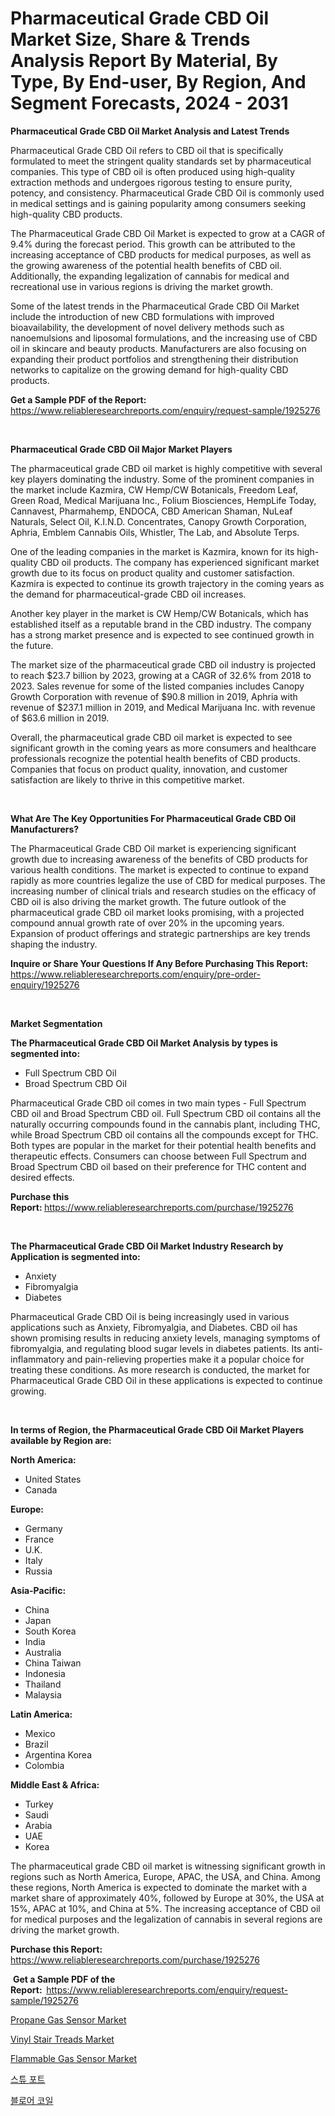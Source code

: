 <p><h1>Pharmaceutical Grade CBD Oil Market Size, Share & Trends Analysis Report By Material, By Type, By End-user, By Region, And Segment Forecasts, 2024 - 2031</h1></p><p><strong>Pharmaceutical Grade CBD Oil Market Analysis and Latest Trends</strong></p>
<p><p>Pharmaceutical Grade CBD Oil refers to CBD oil that is specifically formulated to meet the stringent quality standards set by pharmaceutical companies. This type of CBD oil is often produced using high-quality extraction methods and undergoes rigorous testing to ensure purity, potency, and consistency. Pharmaceutical Grade CBD Oil is commonly used in medical settings and is gaining popularity among consumers seeking high-quality CBD products.</p><p>The Pharmaceutical Grade CBD Oil Market is expected to grow at a CAGR of 9.4% during the forecast period. This growth can be attributed to the increasing acceptance of CBD products for medical purposes, as well as the growing awareness of the potential health benefits of CBD oil. Additionally, the expanding legalization of cannabis for medical and recreational use in various regions is driving the market growth.</p><p>Some of the latest trends in the Pharmaceutical Grade CBD Oil Market include the introduction of new CBD formulations with improved bioavailability, the development of novel delivery methods such as nanoemulsions and liposomal formulations, and the increasing use of CBD oil in skincare and beauty products. Manufacturers are also focusing on expanding their product portfolios and strengthening their distribution networks to capitalize on the growing demand for high-quality CBD products.</p></p>
<p><strong>Get a Sample PDF of the Report:&nbsp;</strong> <a href="https://www.reliableresearchreports.com/enquiry/request-sample/1925276">https://www.reliableresearchreports.com/enquiry/request-sample/1925276</a></p>
<p>&nbsp;</p>
<p><strong>Pharmaceutical Grade CBD Oil Major Market Players</strong></p>
<p><p>The pharmaceutical grade CBD oil market is highly competitive with several key players dominating the industry. Some of the prominent companies in the market include Kazmira, CW Hemp/CW Botanicals, Freedom Leaf, Green Road, Medical Marijuana Inc., Folium Biosciences, HempLife Today, Cannavest, Pharmahemp, ENDOCA, CBD American Shaman, NuLeaf Naturals, Select Oil, K.I.N.D. Concentrates, Canopy Growth Corporation, Aphria, Emblem Cannabis Oils, Whistler, The Lab, and Absolute Terps.</p><p>One of the leading companies in the market is Kazmira, known for its high-quality CBD oil products. The company has experienced significant market growth due to its focus on product quality and customer satisfaction. Kazmira is expected to continue its growth trajectory in the coming years as the demand for pharmaceutical-grade CBD oil increases.</p><p>Another key player in the market is CW Hemp/CW Botanicals, which has established itself as a reputable brand in the CBD industry. The company has a strong market presence and is expected to see continued growth in the future.</p><p>The market size of the pharmaceutical grade CBD oil industry is projected to reach $23.7 billion by 2023, growing at a CAGR of 32.6% from 2018 to 2023. Sales revenue for some of the listed companies includes Canopy Growth Corporation with revenue of $90.8 million in 2019, Aphria with revenue of $237.1 million in 2019, and Medical Marijuana Inc. with revenue of $63.6 million in 2019.</p><p>Overall, the pharmaceutical grade CBD oil market is expected to see significant growth in the coming years as more consumers and healthcare professionals recognize the potential health benefits of CBD products. Companies that focus on product quality, innovation, and customer satisfaction are likely to thrive in this competitive market.</p></p>
<p>&nbsp;</p>
<p><strong>What Are The Key Opportunities For Pharmaceutical Grade CBD Oil Manufacturers?</strong></p>
<p><p>The Pharmaceutical Grade CBD Oil market is experiencing significant growth due to increasing awareness of the benefits of CBD products for various health conditions. The market is expected to continue to expand rapidly as more countries legalize the use of CBD for medical purposes. The increasing number of clinical trials and research studies on the efficacy of CBD oil is also driving the market growth. The future outlook of the pharmaceutical grade CBD oil market looks promising, with a projected compound annual growth rate of over 20% in the upcoming years. Expansion of product offerings and strategic partnerships are key trends shaping the industry.</p></p>
<p><strong>Inquire or Share Your Questions If Any Before Purchasing This Report:</strong> <a href="https://www.reliableresearchreports.com/enquiry/pre-order-enquiry/1925276">https://www.reliableresearchreports.com/enquiry/pre-order-enquiry/1925276</a></p>
<p>&nbsp;</p>
<p><strong>Market Segmentation</strong></p>
<p><strong>The Pharmaceutical Grade CBD Oil Market Analysis by types is segmented into:</strong></p>
<p><ul><li>Full Spectrum CBD Oil</li><li>Broad Spectrum CBD Oil</li></ul></p>
<p><p>Pharmaceutical Grade CBD oil comes in two main types - Full Spectrum CBD oil and Broad Spectrum CBD oil. Full Spectrum CBD oil contains all the naturally occurring compounds found in the cannabis plant, including THC, while Broad Spectrum CBD oil contains all the compounds except for THC. Both types are popular in the market for their potential health benefits and therapeutic effects. Consumers can choose between Full Spectrum and Broad Spectrum CBD oil based on their preference for THC content and desired effects.</p></p>
<p><strong>Purchase this Report:&nbsp;</strong><a href="https://www.reliableresearchreports.com/purchase/1925276">https://www.reliableresearchreports.com/purchase/1925276</a></p>
<p>&nbsp;</p>
<p><strong>The Pharmaceutical Grade CBD Oil Market Industry Research by Application is segmented into:</strong></p>
<p><ul><li>Anxiety</li><li>Fibromyalgia</li><li>Diabetes</li></ul></p>
<p><p>Pharmaceutical Grade CBD Oil is being increasingly used in various applications such as Anxiety, Fibromyalgia, and Diabetes. CBD oil has shown promising results in reducing anxiety levels, managing symptoms of fibromyalgia, and regulating blood sugar levels in diabetes patients. Its anti-inflammatory and pain-relieving properties make it a popular choice for treating these conditions. As more research is conducted, the market for Pharmaceutical Grade CBD Oil in these applications is expected to continue growing.</p></p>
<p>&nbsp;</p>
<p><strong>In terms of Region, the Pharmaceutical Grade CBD Oil Market Players available by Region are:</strong></p>
<p>
    <p> <strong> North America: </strong>
        <ul>
            <li>United States</li>
            <li>Canada</li>
        </ul>
        </p> 
    <p> <strong> Europe: </strong>
        <ul>
            <li>Germany</li>
            <li>France</li>
            <li>U.K.</li>
            <li>Italy</li>
            <li>Russia</li>
        </ul>
        </p> 
    <p> <strong> Asia-Pacific: </strong>
        <ul>
            <li>China</li>
            <li>Japan</li>
            <li>South Korea</li>
            <li>India</li>
            <li>Australia</li>
            <li>China Taiwan</li>
            <li>Indonesia</li>
            <li>Thailand</li>
            <li>Malaysia</li>
        </ul>
        </p> 
    <p> <strong> Latin America: </strong>
        <ul>
            <li>Mexico</li>
            <li>Brazil</li>
            <li>Argentina Korea</li>
            <li>Colombia</li>
        </ul>
        </p> 
    <p> <strong> Middle East & Africa: </strong>
        <ul>
            <li>Turkey</li>
            <li>Saudi</li>
            <li>Arabia</li>
            <li>UAE</li>
            <li>Korea</li>
        </ul>
    </p>
    </p>
<p><p>The pharmaceutical grade CBD oil market is witnessing significant growth in regions such as North America, Europe, APAC, the USA, and China. Among these regions, North America is expected to dominate the market with a market share of approximately 40%, followed by Europe at 30%, the USA at 15%, APAC at 10%, and China at 5%. The increasing acceptance of CBD oil for medical purposes and the legalization of cannabis in several regions are driving the market growth.</p></p>
<p><strong>Purchase this Report: </strong><a href="https://www.reliableresearchreports.com/purchase/1925276">https://www.reliableresearchreports.com/purchase/1925276</a></p>
<p>&nbsp;<strong>Get a Sample PDF of the Report:&nbsp;&nbsp;</strong><a href="https://www.reliableresearchreports.com/enquiry/request-sample/1925276">https://www.reliableresearchreports.com/enquiry/request-sample/1925276</a></p>
<p><strong></strong></p>
<p><p><a href="https://view.publitas.com/reportprime-1/propane-gas-sensor-market-furnish-information-about-market-size-market-share-market-dynamics-and-projections-spanning-from-2024-to-2031/">Propane Gas Sensor Market</a></p><p><a href="https://shimmer-gardenia-37a.notion.site/Vinyl-Stair-Treads-Market-Analysis-and-Market-Size-Global-Industry-Overview-Market-Segmentation-an-1eaa42ed2b5b40c7a7fc8b4e95c1a1c9">Vinyl Stair Treads Market</a></p><p><a href="https://view.publitas.com/reportprime-1/flammable-gas-sensor-market-a-comprehensive-report-of-its-market-share-growth-trends-2024-2031/">Flammable Gas Sensor Market</a></p><p><a href="https://medium.com/@kenza.eliraki/%EC%B0%8C%EA%B0%9C-%EB%83%84%EB%B9%84-%EC%8B%9C%EC%9E%A5-%EC%A1%B0%EC%82%AC-%EB%B3%B4%EA%B3%A0%EC%84%9C-%EA%B7%B8-%EC%97%AD%EC%82%AC-%EB%B0%8F-2024%EB%85%84%EB%B6%80%ED%84%B0-2031%EB%85%84%EA%B9%8C%EC%A7%80-%EC%98%88%EC%83%81-%EA%B2%B0%EA%B3%BC-b60d4275c24a">스튜 포트</a></p><p><a href="https://medium.com/@kenza.eliraki/%EB%B8%94%EB%A1%9C%EC%9B%8C-%EC%BD%94%EC%9D%BC-%EC%8B%9C%EC%9E%A5-%EA%B2%BD%EC%9F%81-%EB%B6%84%EC%84%9D-%EC%8B%9C%EC%9E%A5-%ED%8A%B8%EB%A0%8C%EB%93%9C-%EB%B0%8F-2031%EB%85%84%EA%B9%8C%EC%A7%80%EC%9D%98-%EC%98%88%EC%B8%A1-8026b0da4271">블로어 코일</a></p></p>